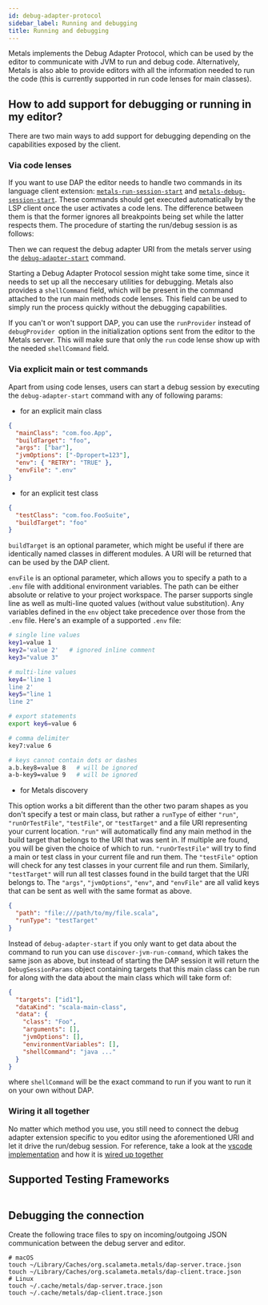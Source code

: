 ```yaml
---
id: debug-adapter-protocol
sidebar_label: Running and debugging
title: Running and debugging
---
```


Metals implements the Debug Adapter Protocol, which can be used by the editor to
communicate with JVM to run and debug code. Alternatively, Metals is also able
to provide editors with all the information needed to run the code (this is
currently supported in run code lenses for main classes).

## How to add support for debugging or running in my editor?

There are two main ways to add support for debugging depending on the
capabilities exposed by the client.

### Via code lenses

If you want to use DAP the editor needs to handle two commands in its language
client extension:
[`metals-run-session-start`](https://github.com/scalameta/metals/blob/main/metals/src/main/scala/scala/meta/internal/metals/ClientCommands.scala)
and
[`metals-debug-session-start`](https://github.com/scalameta/metals/blob/main/metals/src/main/scala/scala/meta/internal/metals/ClientCommands.scala).
These commands should get executed automatically by the LSP client once the user
activates a code lens. The difference between them is that the former ignores
all breakpoints being set while the latter respects them. The procedure of
starting the run/debug session is as follows:

Then we can request the debug adapter URI from the metals server using the
[`debug-adapter-start`](https://github.com/scalameta/metals/blob/master/metals/src/main/scala/scala/meta/internal/metals/ServerCommands.scala)
command.

Starting a Debug Adapter Protocol session might take some time, since it needs
to set up all the neccesary utilities for debugging. Metals also provides a
`shellCommand` field, which will be present in the command attached to the run
main methods code lenses. This field can be used to simply run the process
quickly without the debugging capabilities.

If you can't or won't support DAP, you can use the `runProvider` instead of
`debugProvider `option in the initialization options sent from the editor to the
Metals server. This will make sure that only the `run` code lense show up with
the needed `shellCommand` field.

### Via explicit main or test commands

Apart from using code lenses, users can start a debug session by executing the
`debug-adapter-start` command with any of following params:

- for an explicit main class

```json
{
  "mainClass": "com.foo.App",
  "buildTarget": "foo",
  "args": ["bar"],
  "jvmOptions": ["-Dpropert=123"],
  "env": { "RETRY": "TRUE" },
  "envFile": ".env"
}
```

- for an explicit test class

```json
{
  "testClass": "com.foo.FooSuite",
  "buildTarget": "foo"
}
```

`buildTarget` is an optional parameter, which might be useful if there are
identically named classes in different modules. A URI will be returned that can
be used by the DAP client.

`envFile` is an optional parameter, which allows you to specify a path to a
`.env` file with additional environment variables. The path can be either
absolute or relative to your project workspace. The parser supports single line
as well as multi-line quoted values (without value substitution). Any variables
defined in the `env` object take precedence over those from the `.env` file.
Here's an example of a supported `.env` file:

```bash
# single line values
key1=value 1
key2='value 2'   # ignored inline comment
key3="value 3"

# multi-line values
key4='line 1
line 2'
key5="line 1
line 2"

# export statements
export key6=value 6

# comma delimiter
key7:value 6

# keys cannot contain dots or dashes
a.b.key8=value 8   # will be ignored
a-b-key9=value 9   # will be ignored
```

- for Metals discovery

This option works a bit different than the other two param shapes as you don't
specify a test or main class, but rather a `runType` of either `"run"`,
`"runOrTestFile"`, `"testFile"`, or `"testTarget"` and a file URI representing
your current location. `"run"` will automatically find any main method in the
build target that belongs to the URI that was sent in. If multiple are found,
you will be given the choice of which to run. `"runOrTestFile"` will try to find
a main or test class in your current file and run them. The `"testFile"` option
will check for any test classes in your current file and run them. Similarly,
`"testTarget"` will run all test classes found in the build target that the URI
belongs to. The `"args"`, `"jvmOptions"`, `"env"`, and `"envFile"` are all valid
keys that can be sent as well with the same format as above.

```json
{
  "path": "file:///path/to/my/file.scala",
  "runType": "testTarget"
}
```

Instead of `debug-adapter-start` if you only want to get data about the command
to run you can use `discover-jvm-run-command`, which takes the same json as
above, but instead of starting the DAP session it will return the
`DebugSessionParams` object containing targets that this main class can be run
for along with the data about the main class which will take form of:

```json
{
  "targets": ["id1"],
  "dataKind": "scala-main-class",
  "data": {
    "class": "Foo",
    "arguments": [],
    "jvmOptions": [],
    "environmentVariables": [],
    "shellCommand": "java ..."
  }
}
```

where `shellCommand` will be the exact command to run if you want to run it on
your own without DAP.

### Wiring it all together

No matter which method you use, you still need to connect the debug adapter
extension specific to you editor using the aforementioned URI and let it drive
the run/debug session. For reference, take a look at the
[vscode implementation](https://github.com/scalameta/metals-vscode/blob/master/src/scalaDebugger.ts)
and how it is
[wired up together](https://github.com/scalameta/metals-vscode/blob/master/src/extension.ts#L356)

## Supported Testing Frameworks

```scala mdoc:test-frameworks

```

## Debugging the connection

Create the following trace files to spy on incoming/outgoing JSON communication
between the debug server and editor.

```
# macOS
touch ~/Library/Caches/org.scalameta.metals/dap-server.trace.json
touch ~/Library/Caches/org.scalameta.metals/dap-client.trace.json
# Linux
touch ~/.cache/metals/dap-server.trace.json
touch ~/.cache/metals/dap-client.trace.json
```
